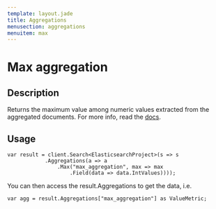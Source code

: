```yaml
---
template: layout.jade
title: Aggregations
menusection: aggregations
menuitem: max
---
```



# Max aggregation

## Description

Returns the maximum value among numeric values extracted from the aggregated documents. For more info, read the [docs](http://www.elasticsearch.org/guide/en/elasticsearch/reference/current/search-aggregations-metrics-max-aggregation.html).

## Usage

	var result = client.Search<ElasticsearchProject>(s => s
				.Aggregations(a => a
					.Max("max_aggregation", max => max
						.Field(data => data.IntValues))));

You can then access the result.Aggregations to get the data, i.e.

	var agg = result.Aggregations["max_aggregation"] as ValueMetric;
